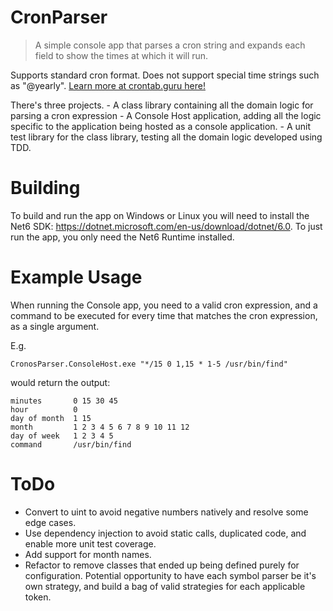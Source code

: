 # CronParser

> A simple console app that parses a cron string and expands each field to show the times at which it will run.

Supports standard cron format. Does not support special time strings such as "@yearly". [Learn more at crontab.guru here!](https://crontab.guru/)

There's three projects.
	- A class library containing all the domain logic for parsing a cron expression
	- A Console Host application, adding all the logic specific to the application being hosted as a console application.
	- A unit test library for the class library, testing all the domain logic developed using TDD.

# Building

To build and run the app on Windows or Linux you will need to install the Net6 SDK: https://dotnet.microsoft.com/en-us/download/dotnet/6.0.
To just run the app, you only need the Net6 Runtime installed.

# Example Usage

When running the Console app, you need to a valid cron expression, and a command to be executed for every time that matches the cron expression, as a single argument.

E.g.
```console
CronosParser.ConsoleHost.exe "*/15 0 1,15 * 1-5 /usr/bin/find"
```

would return the output:

```console
minutes       0 15 30 45
hour          0
day of month  1 15
month         1 2 3 4 5 6 7 8 9 10 11 12
day of week   1 2 3 4 5
command       /usr/bin/find
```

# ToDo

- Convert to uint to avoid negative numbers natively and resolve some edge cases.
- Use dependency injection to avoid static calls, duplicated code, and enable more unit test coverage.
- Add support for month names.
- Refactor to remove classes that ended up being defined purely for configuration. Potential opportunity to have each symbol parser be it's own strategy, and build a bag of valid strategies for each applicable token.